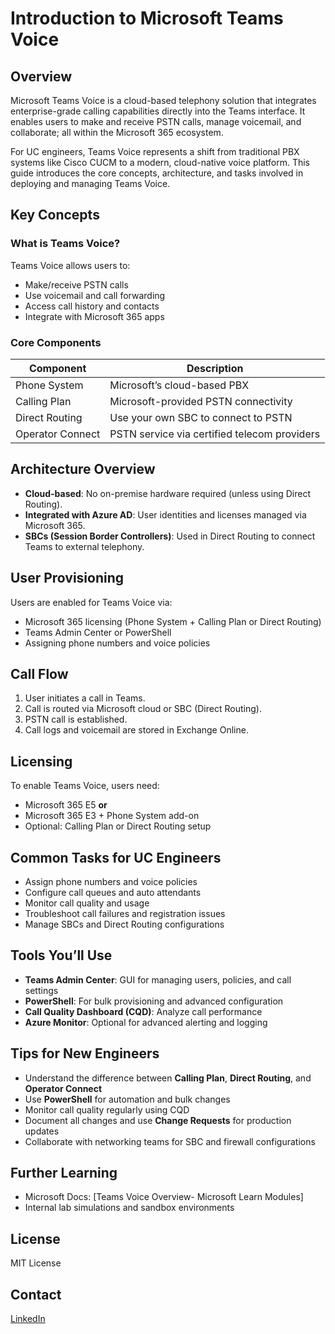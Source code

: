 # Introduction to Microsoft Teams Voice

## Overview

Microsoft Teams Voice is a cloud-based telephony solution that integrates enterprise-grade calling capabilities directly into the Teams interface. It enables users to make and receive PSTN calls, manage voicemail, and collaborate; all within the Microsoft 365 ecosystem.

For UC engineers, Teams Voice represents a shift from traditional PBX systems like Cisco CUCM to a modern, cloud-native voice platform. This guide introduces the core concepts, architecture, and tasks involved in deploying and managing Teams Voice.



## Key Concepts

### What is Teams Voice?

Teams Voice allows users to:
- Make/receive PSTN calls
- Use voicemail and call forwarding
- Access call history and contacts
- Integrate with Microsoft 365 apps

### Core Components

| Component | Description |
|-----------|-------------|
| Phone System | Microsoft’s cloud-based PBX |
| Calling Plan | Microsoft-provided PSTN connectivity |
| Direct Routing | Use your own SBC to connect to PSTN |
| Operator Connect | PSTN service via certified telecom providers |



## Architecture Overview

- **Cloud-based**: No on-premise hardware required (unless using Direct Routing).
- **Integrated with Azure AD**: User identities and licenses managed via Microsoft 365.
- **SBCs (Session Border Controllers)**: Used in Direct Routing to connect Teams to external telephony.



## User Provisioning

Users are enabled for Teams Voice via:
- Microsoft 365 licensing (Phone System + Calling Plan or Direct Routing)
- Teams Admin Center or PowerShell
- Assigning phone numbers and voice policies



## Call Flow

1. User initiates a call in Teams.
2. Call is routed via Microsoft cloud or SBC (Direct Routing).
3. PSTN call is established.
4. Call logs and voicemail are stored in Exchange Online.



## Licensing

To enable Teams Voice, users need:
- Microsoft 365 E5 **or**
- Microsoft 365 E3 + Phone System add-on
- Optional: Calling Plan or Direct Routing setup



## Common Tasks for UC Engineers

- Assign phone numbers and voice policies
- Configure call queues and auto attendants
- Monitor call quality and usage
- Troubleshoot call failures and registration issues
- Manage SBCs and Direct Routing configurations



## Tools You’ll Use

- **Teams Admin Center**: GUI for managing users, policies, and call settings
- **PowerShell**: For bulk provisioning and advanced configuration
- **Call Quality Dashboard (CQD)**: Analyze call performance
- **Azure Monitor**: Optional for advanced alerting and logging



## Tips for New Engineers

- Understand the difference between **Calling Plan**, **Direct Routing**, and **Operator Connect**
- Use **PowerShell** for automation and bulk changes
- Monitor call quality regularly using CQD
- Document all changes and use **Change Requests** for production updates
- Collaborate with networking teams for SBC and firewall configurations



## Further Learning

- Microsoft Docs: [Teams Voice Overview- Microsoft Learn Modules]
- Internal lab simulations and sandbox environments


## License
MIT License

## Contact
[LinkedIn](https://www.linkedin.com/in/jessica-anderson-84b423211/)
